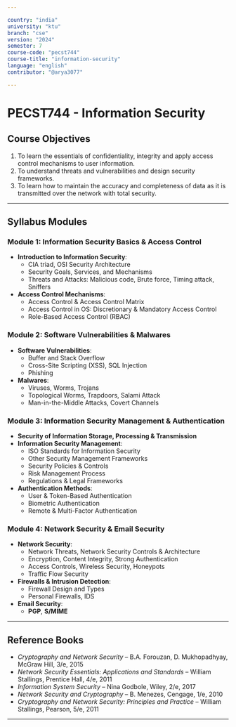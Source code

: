 ```yaml
---

country: "india"
university: "ktu"
branch: "cse"
version: "2024"
semester: 7
course-code: "pecst744"
course-title: "information-security"
language: "english"
contributor: "@arya3077"

---
```


# PECST744 - Information Security

## Course Objectives

1. To learn the essentials of confidentiality, integrity and apply access control mechanisms to user information.  
2. To understand threats and vulnerabilities and design security frameworks.  
3. To learn how to maintain the accuracy and completeness of data as it is transmitted over the network with total security.  

---

## Syllabus Modules

### Module 1: Information Security Basics & Access Control 

- **Introduction to Information Security**:  
  - CIA triad, OSI Security Architecture  
  - Security Goals, Services, and Mechanisms  
  - Threats and Attacks: Malicious code, Brute force, Timing attack, Sniffers  
- **Access Control Mechanisms**:  
  - Access Control & Access Control Matrix  
  - Access Control in OS: Discretionary & Mandatory Access Control  
  - Role-Based Access Control (RBAC)  

### Module 2: Software Vulnerabilities & Malwares 

- **Software Vulnerabilities**:  
  - Buffer and Stack Overflow  
  - Cross-Site Scripting (XSS), SQL Injection  
  - Phishing  
- **Malwares**:  
  - Viruses, Worms, Trojans  
  - Topological Worms, Trapdoors, Salami Attack  
  - Man-in-the-Middle Attacks, Covert Channels  

### Module 3: Information Security Management & Authentication 
- **Security of Information Storage, Processing & Transmission**  
- **Information Security Management**:  
  - ISO Standards for Information Security  
  - Other Security Management Frameworks  
  - Security Policies & Controls  
  - Risk Management Process  
  - Regulations & Legal Frameworks  
- **Authentication Methods**:  
  - User & Token-Based Authentication  
  - Biometric Authentication  
  - Remote & Multi-Factor Authentication  

### Module 4: Network Security & Email Security

- **Network Security**:  
  - Network Threats, Network Security Controls & Architecture  
  - Encryption, Content Integrity, Strong Authentication  
  - Access Controls, Wireless Security, Honeypots  
  - Traffic Flow Security  
- **Firewalls & Intrusion Detection**:  
  - Firewall Design and Types  
  - Personal Firewalls, IDS  
- **Email Security**:  
  - **PGP**, **S/MIME**  

---

## Reference Books

- *Cryptography and Network Security* – B.A. Forouzan, D. Mukhopadhyay, McGraw Hill, 3/e, 2015  
- *Network Security Essentials: Applications and Standards* – William Stallings, Prentice Hall, 4/e, 2011  
- *Information System Security* – Nina Godbole, Wiley, 2/e, 2017  
- *Network Security and Cryptography* – B. Menezes, Cengage, 1/e, 2010  
- *Cryptography and Network Security: Principles and Practice* – William Stallings, Pearson, 5/e, 2011  

---
